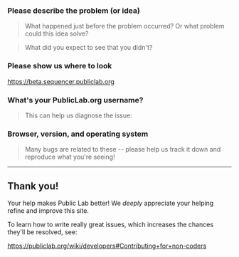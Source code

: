 ### Please describe the problem (or idea)

> What happened just before the problem occurred? Or what problem could this idea solve?



> What did you expect to see that you didn't?



### Please show us where to look

https://beta.sequencer.publiclab.org


### What's your PublicLab.org username?

> This can help us diagnose the issue:



### Browser, version, and operating system

> Many bugs are related to these -- please help us track it down and reproduce what you're seeing!


****

## Thank you!

Your help makes Public Lab better! We *deeply* appreciate your helping refine and improve this site.

To learn how to write really great issues, which increases the chances they'll be resolved, see:

https://publiclab.org/wiki/developers#Contributing+for+non-coders
